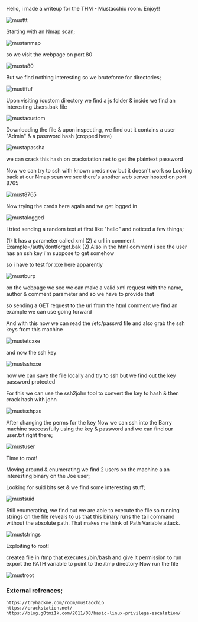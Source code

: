 Hello, i made a writeup for the THM - Mustacchio room. Enjoy!!

![musttt](https://user-images.githubusercontent.com/64267672/127957099-fc60156d-19aa-4924-bfdc-e60049b637a2.png)


Starting with an Nmap scan;

![mustanmap](https://user-images.githubusercontent.com/64267672/127815548-b5f10bb9-84b5-46a2-b2a7-27f2d002834e.png)

so we visit the webpage on port 80

![musta80](https://user-images.githubusercontent.com/64267672/127815786-1ae4cd89-c131-4788-b0fb-c7cd92c9f3b0.png)

But we find nothing interesting so we bruteforce for directories;

![mustffuf](https://user-images.githubusercontent.com/64267672/127816784-ada8ed34-9668-4349-b722-bf8b32da08ad.png)

Upon visiting /custom directory we find a js folder & inside we find an interesting Users.bak file

![mustacustom](https://user-images.githubusercontent.com/64267672/127946906-222dd700-0b3c-45b4-b16c-0aba702af3f5.png)

Downloading the file & upon inspecting, we find out it contains a user "Admin" & a password hash (cropped here)

![mustapassha](https://user-images.githubusercontent.com/64267672/127947702-ac1df379-536d-4a52-9661-594ab35cfed0.png)


we can crack this hash on crackstation.net to get the plaintext password

Now we can try to ssh with known creds now but it doesn't work so Looking back at our Nmap scan we see there's another web server hosted on port 8765

![must8765](https://user-images.githubusercontent.com/64267672/127948309-5ea4b555-910c-4573-a0e9-d6172839c8c8.png)


Now trying the creds here again and we get logged in 


![mustalogged](https://user-images.githubusercontent.com/64267672/127948561-7c3ee270-8ed9-464c-8757-f27692f9aff5.png)


I tried sending a random text at first like "hello" and noticed a few things;

(1) It has a parameter called xml
(2) a url in comment Example=/auth/dontforget.bak
(2) Also in the html comment i see the user has an ssh key i'm suppose to get somehow 

so i have to test for xxe here apparently

![mustburp](https://user-images.githubusercontent.com/64267672/127949306-0398f4ea-e328-44ac-b85f-3664730e461f.png)

on the webpage we see we can make a valid xml request with the name, author & comment parameter and so we have to provide that

so sending a GET request to the url from the html comment we find an example we can use going forward

And with this now we can read the /etc/passwd file and also grab the ssh keys from this machine




![mustetcxxe](https://user-images.githubusercontent.com/64267672/127956173-6c5cbdd8-c55c-4c1a-8ecc-46f07309c060.png)



and now the ssh key 

![mustsshxxe](https://user-images.githubusercontent.com/64267672/127956362-9ca4c792-359b-4ebc-a7f1-8ea24790973c.png)


now we can save the file locally and try to ssh but we find out the key password protected

For this we can use the ssh2john tool to convert the key to hash & then crack hash with john

![mustsshpas](https://user-images.githubusercontent.com/64267672/127955660-73c467d5-87ea-489b-bf39-7caaff17f184.png)


After changing the perms for the key Now we can ssh into the Barry machine successfully using the key & password and we can find our user.txt right there;


![mustuser](https://user-images.githubusercontent.com/64267672/127953264-4e9cfb9d-cf5e-4355-a890-3fddb82f4047.png)

Time to root!

Moving around & enumerating we find 2 users on the machine a an interesting binary on the Joe user;


Looking for suid bits set & we find some interesting stuff;

![mustsuid](https://user-images.githubusercontent.com/64267672/127953846-0251a17e-81ce-4594-87c6-5773108edf02.png)

Still enumerating, we find out we are able to execute the file so running strings on the file reveals to us that this binary runs the tail command without the absolute path. That makes me think of Path Variable attack.


![muststrings](https://user-images.githubusercontent.com/64267672/127954305-7ccb8d82-d325-43b6-963e-0c547c7ebee5.png)

Exploiting to root!

createa file in /tmp that executes /bin/bash and give it permission to run
export the PATH variable to point to the /tmp directory
Now run the file

![mustroot](https://user-images.githubusercontent.com/64267672/127954721-54d0b08c-60ca-4330-9612-028329a186f7.png)


### External refrences;
```
https://tryhackme.com/room/mustacchio
https://crackstation.net/
https://blog.g0tmi1k.com/2011/08/basic-linux-privilege-escalation/
```
